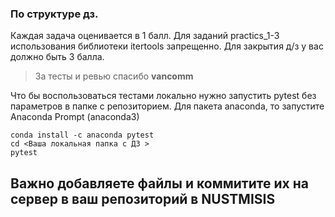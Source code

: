 ### По структуре дз.
Каждая задача оценивается в 1 балл.
Для заданий practics_1-3 использования библиотеки itertools запрещенно.
Для закрытия д/з у вас должно быть 3 балла.

> За тесты и ревью спасибо <b>vancomm</b>

Что бы воспользоваться тестами локально нужно запустить pytest без параметров в папке с репозиторием.
Для пакета anaconda, то запустите  Anaconda Prompt (anaconda3)

```
conda install -c anaconda pytest
cd <Ваша локальная папка с ДЗ >
pytest
```

## Важно добавляете файлы и коммитите их на сервер в ваш репозиторий в NUSTMISIS
